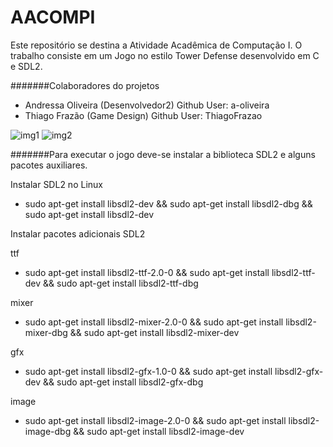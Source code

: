 # AACOMPI

Este repositório se destina a Atividade Acadêmica de Computação I. O trabalho consiste em um Jogo no estilo Tower Defense desenvolvido em C e SDL2.

#######Colaboradores do projetos

- Andressa Oliveira (Desenvolvedor2) Github User: a-oliveira
- Thiago Frazão (Game Design) Github User: ThiagoFrazao

![img1](https://user-images.githubusercontent.com/9852787/57247781-20e5ca80-7017-11e9-8a3b-287b059d5a16.png)
![img2](https://user-images.githubusercontent.com/9852787/57247783-20e5ca80-7017-11e9-8be0-e58e8146c491.png)

#######Para executar o jogo deve-se instalar a biblioteca SDL2 e alguns pacotes auxiliares.

Instalar SDL2 no Linux

- sudo apt-get install libsdl2-dev && sudo apt-get install libsdl2-dbg && sudo apt-get install libsdl2-dev 

Instalar pacotes adicionais SDL2

ttf
- sudo apt-get install libsdl2-ttf-2.0-0 && sudo apt-get install libsdl2-ttf-dev && sudo apt-get install libsdl2-ttf-dbg

mixer
- sudo apt-get install libsdl2-mixer-2.0-0 && sudo apt-get install libsdl2-mixer-dbg && sudo apt-get install libsdl2-mixer-dev

gfx
- sudo apt-get install libsdl2-gfx-1.0-0 && sudo apt-get install libsdl2-gfx-dev && sudo apt-get install libsdl2-gfx-dbg

image
- sudo apt-get install libsdl2-image-2.0-0 && sudo apt-get install libsdl2-image-dbg && sudo apt-get install libsdl2-image-dev 

